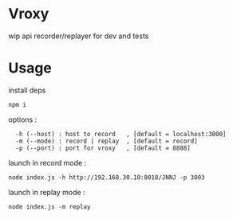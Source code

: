 # Vroxy
wip api recorder/replayer for dev and tests

# Usage

install deps
```shell
npm i
```
options :
```shell
  -h (--host) : host to record   , [default = localhost:3000]
  -m (--mode) : record | replay  , [default = record]
  -p (--port) : port for vroxy   , [default = 8888]
```

launch in record mode :
```shell
node index.js -h http://192.168.30.10:8018/JNNJ -p 3003
```

launch in replay mode :
```shell
node index.js -m replay
```
